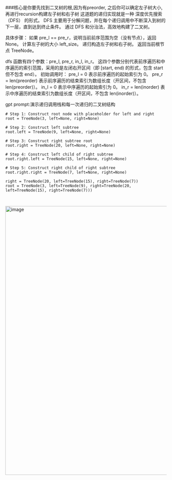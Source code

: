 ###核心是你要先找到二叉树的根,因为有preorder, 之后你可以确定左子树大小,再进行recursion构建左子树和右子树
这道题的递归实现就是一种 深度优先搜索（DFS） 的形式。
DFS 主要用于分解问题，并在每个递归调用中不断深入到树的下一层，直到达到终止条件。
通过 DFS 和分治法，高效地构建了二叉树。

具体步骤：
如果 pre_l == pre_r，说明当前前序范围为空（没有节点），返回 None。
计算左子树的大小 left_size。
递归构造左子树和右子树。
返回当前根节点 TreeNode。

dfs 函数有四个参数：pre_l, pre_r, in_l, in_r。
这四个参数分别代表前序遍历和中序遍历的索引范围，采用的是左闭右开区间（即 [start, end) 的形式，包含 start 但不包含 end）。
初始调用时：
pre_l = 0 表示前序遍历的起始索引为 0。
pre_r = len(preorder) 表示前序遍历的结束索引为数组长度（开区间，不包含 len(preorder)）。
in_l = 0 表示中序遍历的起始索引为 0。
in_r = len(inorder) 表示中序遍历的结束索引为数组长度（开区间，不包含 len(inorder)）。

gpt prompt:演示递归调用栈和每一次递归的二叉树结构
```
# Step 1: Construct root node with placeholder for left and right
root = TreeNode(3, left=None, right=None)

# Step 2: Construct left subtree
root.left = TreeNode(9, left=None, right=None)

# Step 3: Construct right subtree root
root.right = TreeNode(20, left=None, right=None)

# Step 4: Construct left child of right subtree
root.right.left = TreeNode(15, left=None, right=None)

# Step 5: Construct right child of right subtree
root.right.right = TreeNode(7, left=None, right=None)

right = TreeNode(20, left=TreeNode(15), right=TreeNode(7))
root = TreeNode(3, left=TreeNode(9), right=TreeNode(20, left=TreeNode(15), right=TreeNode(7)))



```
<img width="839" alt="image" src="https://github.com/user-attachments/assets/c81f5bab-efc3-4a2f-bf5c-e1a40ba09ccd" />


